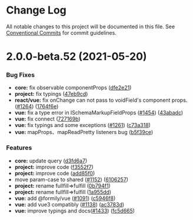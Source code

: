 # Change Log

All notable changes to this project will be documented in this file.
See [Conventional Commits](https://conventionalcommits.org) for commit guidelines.

# 2.0.0-beta.52 (2021-05-20)


### Bug Fixes

* **core:** fix observable componentProps ([dfe2e21](https://github.com/alibaba/formily/commit/dfe2e2131b70c3eab14f101c9a7c2376393c84a3))
* **project:** fix typings ([47eb9cd](https://github.com/alibaba/formily/commit/47eb9cd5af5c500701c66824422eb30f52eee3b3))
* **react/vue:** fix onChange can not pass to voidField's component props. ([#1264](https://github.com/alibaba/formily/issues/1264)) ([1764f6e](https://github.com/alibaba/formily/commit/1764f6ee7825480bc3813dbeae7e13eb5d6d6723))
* **vue:** fix a type error in ISchemaMarkupFieldProps ([#1454](https://github.com/alibaba/formily/issues/1454)) ([43abadc](https://github.com/alibaba/formily/commit/43abadc5f9c0daa75d26d528e558ee30271863ff))
* **vue:** fix connect ([727169b](https://github.com/alibaba/formily/commit/727169ba34812974617be77cbc390f864bb44b28))
* **vue:** fix typings and some exceptions  ([#1261](https://github.com/alibaba/formily/issues/1261)) ([c73a318](https://github.com/alibaba/formily/commit/c73a318334649e60f50ff860dc958763a8c3a7a5))
* **vue:** mapProps、mapReadPretty listeners bug ([b5f39ce](https://github.com/alibaba/formily/commit/b5f39ce0c3422b5d108e5772971fdb36408e4cf8))


### Features

* **core:** update query ([d3fd6a7](https://github.com/alibaba/formily/commit/d3fd6a728af662ba65ca6de5076c6904ea9d5b66))
* **project:** improve code ([f3552f7](https://github.com/alibaba/formily/commit/f3552f72f3fb90771547b084e656385f33b92b75))
* **project:** improve code ([add85f0](https://github.com/alibaba/formily/commit/add85f074796bd44cbbe9ae634c55be17b29e444))
* move param-case to shared ([#1152](https://github.com/alibaba/formily/issues/1152)) ([6106257](https://github.com/alibaba/formily/commit/6106257be14353bde17230659e841acdc22629ed))
* **project:** rename fullfill=>fulfill ([0b794f1](https://github.com/alibaba/formily/commit/0b794f1121ab622e454f9ccca7229c56bf0a9b87))
* **project:** rename fullfill=>fulfill ([1a955dd](https://github.com/alibaba/formily/commit/1a955dd6abbd586ae8e0c0a40386fd7d5b952c6c))
* **vue:** add @formily/vue ([#1091](https://github.com/alibaba/formily/issues/1091)) ([c5946f8](https://github.com/alibaba/formily/commit/c5946f82f838afbf8ff5c9af3276d3bbe44f8c97))
* **vue:** add vue3 compatibly ([#1138](https://github.com/alibaba/formily/issues/1138)) ([ac3783d](https://github.com/alibaba/formily/commit/ac3783df398fac1c17ea1f9a5640be2789453826))
* **vue:** improve typings and docs([#1433](https://github.com/alibaba/formily/issues/1433)) ([fc5d665](https://github.com/alibaba/formily/commit/fc5d66500c63efbb31a00b89290fe99a901c6b5e))
